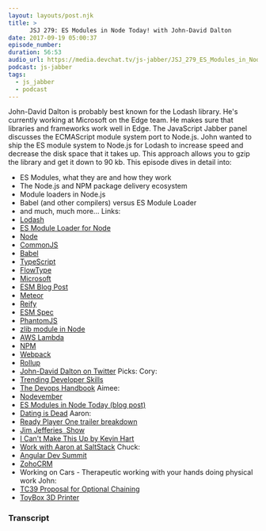 ```yaml
---
layout: layouts/post.njk
title: >
      JSJ 279: ES Modules in Node Today! with John-David Dalton
date: 2017-09-19 05:00:37
episode_number: 
duration: 56:53
audio_url: https://media.devchat.tv/js-jabber/JSJ_279_ES_Modules_in_Node_Today_with_John-David_Dalton.mp3
podcast: js-jabber
tags: 
  - js_jabber
  - podcast
---
```


John-David Dalton is probably best known for the Lodash library. He's currently working at Microsoft on the Edge team. He makes sure that libraries and frameworks work well in Edge. The JavaScript Jabber panel discusses the ECMAScript module system port to Node.js. John wanted to ship the ES module system to Node.js for Lodash to increase speed and decrease the disk space that it takes up. This approach allows you to gzip the library and get it down to 90 kb. This episode dives in detail into:

- ES Modules, what they are and how they work
- The Node.js and NPM package delivery ecosystem
- Module loaders in Node.js
- Babel (and other compilers) versus ES Module Loader
- and much, much more...
Links:
- [Lodash](https://lodash.com/)
- [ES Module Loader for Node](https://github.com/standard-things/esm)
- [Node](https://nodejs.org/en/)
- [CommonJS](https://en.wikipedia.org/wiki/CommonJS)
- [Babel](https://babeljs.io/)
- [TypeScript](https://www.typescriptlang.org/)
- [FlowType](https://flow.org/)
- [Microsoft](http://microsoft.com)
- [ESM Blog Post](https://blogs.windows.com/msedgedev/2017/08/10/es-modules-node-today/)
- [Meteor](https://www.meteor.com/)
- [Reify](https://github.com/benjamn/reify/tree/master/node)
- [ESM Spec](https://www.ecma-international.org/ecma-262/6.0/#sec-modules)
- [PhantomJS](http://phantomjs.org/)
- [zlib module in Node](https://nodejs.org/api/zlib.html)
- [AWS Lambda](https://aws.amazon.com/lambda/)
- [NPM](https://www.npmjs.com/)
- [Webpack](https://webpack.github.io/)
- [Rollup](https://github.com/rollup/rollup)
- [John-David Dalton on Twitter](http://twitter.com/jdalton)
Picks: Cory:
- [Trending Developer Skills](https://medium.freecodecamp.org/trending-developer-skills-based-on-my-analysis-of-ask-hn-whos-hiring-26c02a3ca1fd)
- [The Devops Handbook](http://amzn.to/2xVoX9l)
Aimee:
- [Nodevember](http://nodevember.org/)
- [ES Modules in Node Today (blog post)](https://medium.com/web-on-the-edge/es-modules-in-node-today-32cff914e4b)
- [Dating is Dead](https://medium.com/@angrytherapist/dating-is-dead-90d5e11e4365)
Aaron:
- [Ready Player One trailer breakdown](https://www.youtube.com/watch?v=Trhv4Gi6fy4)
- [Jim Jefferies &nbsp;Show](http://www.cc.com/shows/the-jim-jefferies-show)
- [I Can't Make This Up by Kevin Hart](https://www.audible.com/pd/Comedy/I-Cant-Make-This-Up-Audiobook/B06VX4GHHG)
- [Work with Aaron at SaltStack](https://saltstack.bamboohr.com/jobs/view.php?id=57)
Chuck:
- [Angular Dev Summit](http://angulardevsummit.com)
- [ZohoCRM](https://www.zoho.com/crm/)
- Working on Cars - Therapeutic working with your hands doing physical work
John:
- [TC39 Proposal for Optional Chaining](https://github.com/tc39/proposal-optional-chaining)
- [ToyBox 3D Printer](https://you.make.toys/)


### Transcript


